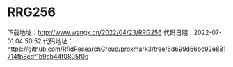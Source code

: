 # RRG256
下载地址：http://www.wangk.cn/2022/04/23/RRG256
代码日期：2022-07-01 04:50:52
代码地址：https://github.com/RfidResearchGroup/proxmark3/tree/6d699d66bc92e881714fb8cdf1b9cb44f0805f0c
